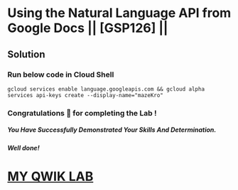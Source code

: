 # Using the Natural Language API from Google Docs || [GSP126] ||

## Solution

### Run below code in Cloud Shell

```
gcloud services enable language.googleapis.com && gcloud alpha services api-keys create --display-name="mazeKro"
```


### Congratulations 🎉 for completing the Lab !

##### *You Have Successfully Demonstrated Your Skills And Determination.*

#### *Well done!*

# [MY QWIK LAB](https://www.youtube.com/@MyQwiklab)
